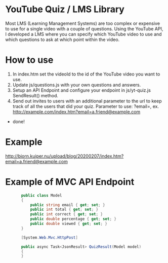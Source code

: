 # YouTube Quiz / LMS Library

Most LMS (Learning Management Systems) are too complex or expensive to use for a single video with a couple of questions.
Using the YouTube API, I developed a LMS where you can specify which YouTube video to use and which questions to ask at which point within the video.

# How to use
1. In index.htm set the videoId to the id of the YouTube video you want to use.
2. Update js/questions.js with your own questions and answers.
3. Setup an API Endpoint and configure your endpoint in js/yt-quiz.js SendResult() method.
4. Send out invites to users with an additional parameter to the url to keep track of all the users that did your quiz. Parameter to use:  ?email=<email-address>, ex. http://example.com/index.htm?email=a.friend@example.com
  
- done!

# Example

http://bjorn.kuiper.nu/upload/blog/20200207/index.htm?email=a.friend@example.com
    
# Example of MVC API Endpoint
 ```csharp
        public class Model
        {
            public string email { get; set; }
            public int total { get; set; }
            public int correct { get; set; }
            public double percentage { get; set; }
            public double viewed { get; set; }
        }

        [System.Web.Mvc.HttpPost]

        public async Task<JsonResult> QuizResult(Model model)
        {
        } 
 ```
